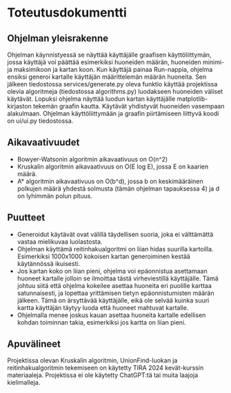 # Toteutusdokumentti

## Ohjelman yleisrakenne

Ohjelman käynnistyessä se näyttää käyttäjälle graafisen käyttöliittymän, jossa käyttäjä voi päättää esimerkiksi huoneiden määrän, huoneiden minimi- ja maksimikoon ja kartan koon.
Kun käyttäjä painaa Run-nappia, ohjelma ensiksi generoi kartalle käyttäjän määrittelemän määrän huoneita.
Sen jälkeen tiedostossa services/generate.py oleva funktio käyttää projektissa olevia algoritmeja (tiedostossa algorithms.py) luodakseen huoneiden väliset käytävät.
Lopuksi ohjelma näyttää luodun kartan käyttäjälle matplotlib-kirjaston tekemän graafin kautta. Käytävät yhdistyvät huoneiden vasempaan alakulmaan. Ohjelman käyttöliittymään ja graafin piirtämiseen liittyvä koodi on ui/ui.py tiedostossa.

## Aikavaativuudet

- Bowyer-Watsonin algoritmin aikavaativuus on O(n^2)
- Kruskalin algoritmin aikavaativuus on O(E log E), jossa E on kaarien määrä.
- A\* algoritmin aikavaativuus on O(b^d), jossa b on keskimääräinen polkujen määrä yhdestä solmusta (tämän ohjelman tapauksessa 4) ja d on lyhimmän polun pituus.

## Puutteet

- Generoidut käytävät ovat välillä täydellisen suoria, joka ei välttämättä vastaa mielikuvaa luolastosta.
- Ohjelman käyttämä reitinhakualgoritmi on liian hidas suurilla kartoilla. Esimerkiksi 1000x1000 kokoisen kartan generoiminen kestää käytännössä ikuisesti.
- Jos kartan koko on liian pieni, ohjelma voi epäonnistua asettamaan huoneet kartalle jolloin se ilmoittaa tästä virheviestillä käyttäjälle. Tämä johtuu siitä että ohjelma kokeilee asettaa huoneita eri puolille karttaa satunnaisesti, ja lopettaa yrittämisen tietyn epäonnistumisten määrän jälkeen. Tämä on ärsyttävää käyttäjälle, eikä ole selvää kuinka suuri kartta käyttäjän täytyy luoda että huoneet mahtuvat kartalle.
- Ohjelmalla menee joskus kauan asettaa huoneita kartalle edellisen kohdan toiminnan takia, esimerkiksi jos kartta on liian pieni.

## Apuvälineet

Projektissa olevan Kruskalin algoritmin, UnionFind-luokan ja reitinhakualgoritmin tekemiseen on käytetty TIRA 2024 kevät-kurssin materiaaleja. Projektissa ei ole käytetty ChatGPT:tä tai muita laajoja kielimalleja.
